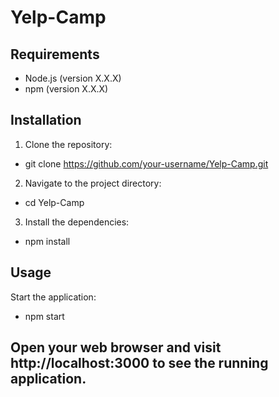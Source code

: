 # Yelp-Camp

## Requirements
- Node.js (version X.X.X)
- npm (version X.X.X)

## Installation
1. Clone the repository:

- git clone https://github.com/your-username/Yelp-Camp.git

2. Navigate to the project directory:

- cd Yelp-Camp

3. Install the dependencies:

- npm install

## Usage

Start the application:

- npm start

## Open your web browser and visit http://localhost:3000 to see the running application.

